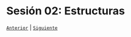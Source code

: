 # Sesión 02: Estructuras

[`Anterior`](../Session-01/Readme.md) | [`Siguiente`](../Session-03/Readme.md)